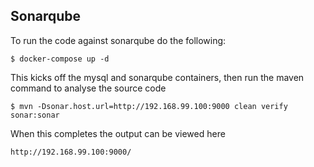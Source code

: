 ## Sonarqube
To run the code against sonarqube do the following:

    $ docker-compose up -d 
    
This kicks off the mysql and sonarqube containers, then run the maven command to analyse the source code

    $ mvn -Dsonar.host.url=http://192.168.99.100:9000 clean verify sonar:sonar
    
When this completes the output can be viewed here

    http://192.168.99.100:9000/ 
    
    